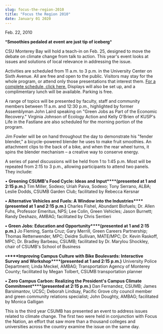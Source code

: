 ```yaml
---
slug: focus-the-region-2010
title: "Focus the Region 2010"
date: January 01 2020
---
```


<p>Feb. 22, 2010
</p><p>&#42;<strong>Smoothies pedaled at event are just tip of iceberg</strong>&#42;
</p><p>CSU Monterey Bay will hold a teach&#45;in on Feb. 25, designed to move the debate on climate change from talk to action. This year's event looks at issues and solutions of local relevance in addressing the issue.
</p><p>Activities are scheduled from 11 a.m. to 3 p.m. in the University Center on Sixth Avenue. All are free and open to the public. Visitors may stay for the whole program, or attend only those presentations that interest them. <a href="https://csumb.edu/site/x24941.xml">For a complete schedule, click here.</a> Displays will also be set up, and a complimentary lunch will be available. Parking is free.
</p><p>A range of topics will be presented by faculty, staff and community members between 11 a.m. and 12:30 p.m., highlighted by former Assemblyman John Laird speaking on "Green Jobs as Part of the Economic Recovery." Virginia  Johnson of Ecology Action and Kelly O'Brien of KUSP's Life in the Fastlane are also scheduled for the morning portion of the program.
</p><p>Jim Fowler will be on hand throughout the day to demonstrate his "fender blender," a bicycle&#45;powered blender he uses to make fruit smoothies. An attachment clips to the back of a bike, and when the rear wheel turns, it spins the blender mechanism – a creative way to conserve energy.
</p><p>A series of panel discussions will be held from 1 to 1:45 p.m. Most will be repeated from 2:15 to 3 p.m., allowing participants to attend two panels. They include:
</p><p>• <strong>Greening CSUMB's Food Cycle: Ideas and Input****&#40;presented at 1 and 2:15 p.m.&#41;</strong>  Tim Miller, Sodexo; Uriah Paiva, Sodexo; Tony Serrano, ALBA; Leslie Dodds, CSUMB Garden Club; facilitated by Rebecca Kersnar
</p><p><strong>•</strong> <strong>Alternative Vehicles and Fuels: A Window into the Industries****&#40;presented at 1 and 2:15 p.m.&#41;</strong> Charles Fishel, Abundant Biofuels; Dr. Allen Fuhs, Professor Emeritus, NPS; Lee Colin, Green Vehicles; Jason Burnett; Randy Deshazo, AMBAG; facilitated by Chris Sentieri
</p><p><strong>•</strong> <strong>Green Jobs:  Education and Opportunity****&#40;presented at 1 and 2:15 p.m.&#41;</strong> Jo Fleming, Santa Cruz; Gary Merrill, Green Careers Partnership; Thomas Rettenwender, MPC; Deidre Sullivan, MATE/MPC; Dr. Kevin Raskoff, MPC; Dr. Bradley Barbeau, CSUMB; facilitated by Dr. Marylou Shockley, chair of CSUMB's School of Business
</p><p><strong>•****Improving Campus Culture with Bike Boulevards: Interactive Survey and Workshop****&#40;presented at 1 and 2:15 p.m.&#41;</strong> University Police Department; Linda Meckel, AMBAG; Transportation Agency of Monterey County; facilitated by Megan Tolbert, CSUMB transportation planner
</p><p><strong>•</strong> <strong>Zero Campus Carbon:  Realizing the President's Campus Climate Commitment****&#40;presented at 2:15 p.m.&#41;</strong> Dan Fernandez, CSUMB; James Barsimantov, UCSC; Deborah Lindsay, Pacific Grove city council member and green community relations specialist; John Doughty, AMBAG; facilitated by Monica Galligan
</p><p>This is the third year CSUMB has presented an event to address issues related to climate change. The first two were held in conjunction with Focus the Nation, an effort that saw more than a thousand colleges and universities across the country examine the issue on the same day.
</p>
